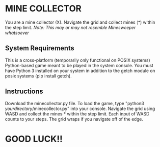 
# MINE COLLECTOR
You are a mine collector (X). Navigate the grid and collect mines (*) within the step limit.
*Note: This may or may not resemble Minesweeper whatsoever*

## System Requirements
This is a cross-platform (temporarily only functional on POSIX systems) Python-based game meant to be played in the system console. You must have Python 3 installed on your system in addition to the getch module on posix systems (pip install getch).

## Instructions
Download the minecollector.py file. To load the game, type "python3 *yourdirectory*/minecollector.py" into your console. Navigate the grid using WASD and collect the mines * within the step limit. Each input of WASD counts to your steps. The grid wraps if you navigate off of the edge.

# GOOD LUCK!!
